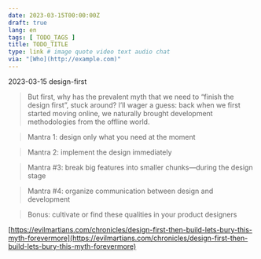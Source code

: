 ```yaml
---
date: 2023-03-15T00:00:00Z
draft: true
lang: en
tags: [ TODO_TAGS ]
title: TODO_TITLE
type: link # image quote video text audio chat
via: "[Who](http://example.com)"
---
```



2023-03-15 design-first


> But first, why has the prevalent myth that we need to “finish the design first”, stuck around? I’ll wager a guess: back when we first started moving online, we naturally brought development methodologies from the offline world.

> Mantra 1: design only what you need at the moment

> Mantra 2: implement the design immediately

> Mantra #3: break big features into smaller chunks—during the design stage

> Mantra #4: organize communication between design and development

> Bonus: cultivate or find these qualities in your product designers

[https://evilmartians.com/chronicles/design-first-then-build-lets-bury-this-myth-forevermore](https://evilmartians.com/chronicles/design-first-then-build-lets-bury-this-myth-forevermore)

